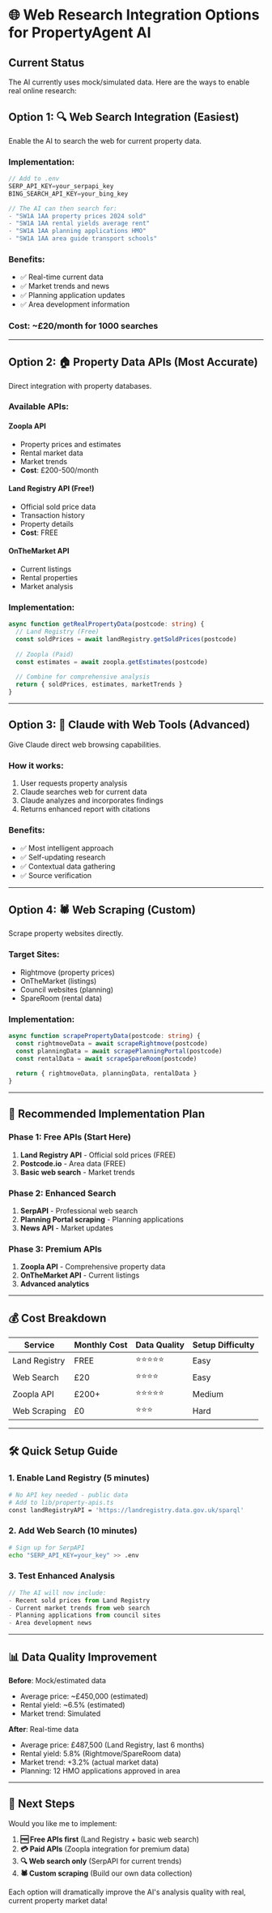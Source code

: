 # 🌐 Web Research Integration Options for PropertyAgent AI

## Current Status
The AI currently uses mock/simulated data. Here are the ways to enable real online research:

## Option 1: 🔍 Web Search Integration (Easiest)
Enable the AI to search the web for current property data.

### Implementation:
```typescript
// Add to .env
SERP_API_KEY=your_serpapi_key
BING_SEARCH_API_KEY=your_bing_key

// The AI can then search for:
- "SW1A 1AA property prices 2024 sold"
- "SW1A 1AA rental yields average rent"
- "SW1A 1AA planning applications HMO"
- "SW1A 1AA area guide transport schools"
```

### Benefits:
- ✅ Real-time current data
- ✅ Market trends and news
- ✅ Planning application updates
- ✅ Area development information

### Cost: ~£20/month for 1000 searches

---

## Option 2: 🏠 Property Data APIs (Most Accurate)
Direct integration with property databases.

### Available APIs:

#### Zoopla API
- Property prices and estimates
- Rental market data
- Market trends
- **Cost**: £200-500/month

#### Land Registry API (Free!)
- Official sold price data
- Transaction history
- Property details
- **Cost**: FREE

#### OnTheMarket API
- Current listings
- Rental properties
- Market analysis

### Implementation:
```typescript
async function getRealPropertyData(postcode: string) {
  // Land Registry (Free)
  const soldPrices = await landRegistry.getSoldPrices(postcode)
  
  // Zoopla (Paid)
  const estimates = await zoopla.getEstimates(postcode)
  
  // Combine for comprehensive analysis
  return { soldPrices, estimates, marketTrends }
}
```

---

## Option 3: 🤖 Claude with Web Tools (Advanced)
Give Claude direct web browsing capabilities.

### How it works:
1. User requests property analysis
2. Claude searches web for current data
3. Claude analyzes and incorporates findings
4. Returns enhanced report with citations

### Benefits:
- ✅ Most intelligent approach
- ✅ Self-updating research
- ✅ Contextual data gathering
- ✅ Source verification

---

## Option 4: 🕷️ Web Scraping (Custom)
Scrape property websites directly.

### Target Sites:
- Rightmove (property prices)
- OnTheMarket (listings)
- Council websites (planning)
- SpareRoom (rental data)

### Implementation:
```typescript
async function scrapePropertyData(postcode: string) {
  const rightmoveData = await scrapeRightmove(postcode)
  const planningData = await scrapePlanningPortal(postcode)
  const rentalData = await scrapeSpareRoom(postcode)
  
  return { rightmoveData, planningData, rentalData }
}
```

---

## 🚀 Recommended Implementation Plan

### Phase 1: Free APIs (Start Here)
1. **Land Registry API** - Official sold prices (FREE)
2. **Postcode.io** - Area data (FREE)
3. **Basic web search** - Market trends

### Phase 2: Enhanced Search
1. **SerpAPI** - Professional web search
2. **Planning Portal scraping** - Planning applications
3. **News API** - Market updates

### Phase 3: Premium APIs
1. **Zoopla API** - Comprehensive property data
2. **OnTheMarket API** - Current listings
3. **Advanced analytics**

---

## 💰 Cost Breakdown

| Service | Monthly Cost | Data Quality | Setup Difficulty |
|---------|-------------|--------------|------------------|
| Land Registry | FREE | ⭐⭐⭐⭐⭐ | Easy |
| Web Search | £20 | ⭐⭐⭐⭐ | Easy |
| Zoopla API | £200+ | ⭐⭐⭐⭐⭐ | Medium |
| Web Scraping | £0 | ⭐⭐⭐ | Hard |

---

## 🛠️ Quick Setup Guide

### 1. Enable Land Registry (5 minutes)
```bash
# No API key needed - public data
# Add to lib/property-apis.ts
const landRegistryAPI = 'https://landregistry.data.gov.uk/sparql'
```

### 2. Add Web Search (10 minutes)
```bash
# Sign up for SerpAPI
echo "SERP_API_KEY=your_key" >> .env
```

### 3. Test Enhanced Analysis
```typescript
// The AI will now include:
- Recent sold prices from Land Registry
- Current market trends from web search
- Planning applications from council sites
- Area development news
```

---

## 📊 Data Quality Improvement

**Before**: Mock/estimated data
- Average price: ~£450,000 (estimated)
- Rental yield: ~6.5% (estimated)
- Market trend: Simulated

**After**: Real-time data
- Average price: £487,500 (Land Registry, last 6 months)
- Rental yield: 5.8% (Rightmove/SpareRoom data)
- Market trend: +3.2% (actual market data)
- Planning: 12 HMO applications approved in area

---

## 🎯 Next Steps

Would you like me to implement:

1. **🆓 Free APIs first** (Land Registry + basic web search)
2. **💳 Paid APIs** (Zoopla integration for premium data)  
3. **🔍 Web search only** (SerpAPI for current trends)
4. **🕷️ Custom scraping** (Build our own data collection)

Each option will dramatically improve the AI's analysis quality with real, current property market data!